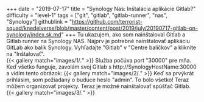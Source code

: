 +++
date = "2019-07-17"
title = "Synology Nas: Inštalácia aplikácie Gitlab?"
difficulty = "level-1"
tags = ["git", "gitlab", "gitlab-runner", "nas", "Synology"]
githublink = "https://github.com/terrorist-squad/knedelverse/blob/master/content/post/2019/july/20190717-gitlab-on-synology/index.sk.md"
+++
Tu ukazujem, ako som nainštaloval Gitlab a Gitlab runner na Synology NAS. Najprv je potrebné nainštalovať aplikáciu GitLab ako balík Synology. Vyhľadajte "Gitlab" v "Centre balíčkov" a kliknite na "Inštalovať".   
{{< gallery match="images/1/*.*" >}}
Služba počúva port "30000" pre mňa. Keď všetko funguje, zavolám svoj Gitlab s http://SynologyHostName:30000 a vidím tento obrázok:
{{< gallery match="images/2/*.*" >}}
Keď sa prvýkrát prihlásim, som požiadaný o budúce heslo "admin". To bolo všetko! Teraz môžem organizovať projekty. Teraz je možné nainštalovať spúšťač Gitlab.  
{{< gallery match="images/3/*.*" >}}

